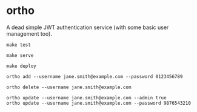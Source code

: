 # ortho

A dead simple JWT authentication service (with some basic user management too).

```
make test
```

```
make serve
```

```
make deploy
```

```
ortho add --username jane.smith@example.com --password 0123456789 
```

```
ortho delete --username jane.smith@example.com
```

```
ortho update --username jane.smith@example.com --admin true
ortho update --username jane.smith@example.com --password 9876543210
```